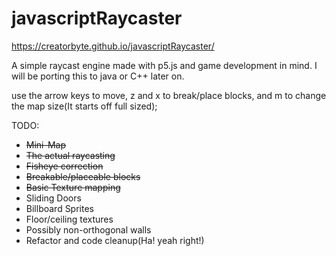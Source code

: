 # javascriptRaycaster
https://creatorbyte.github.io/javascriptRaycaster/

A simple raycast engine made with p5.js and game development in mind.
I will be porting this to java or C++ later on.

use the arrow keys to move, z and x to break/place blocks, and m to change the map size(It starts off full sized);

TODO:
- ~~Mini-Map~~
- ~~The actual raycasting~~
- ~~Fisheye correction~~
- ~~Breakable/placeable blocks~~
- ~~Basic Texture mapping~~
- Sliding Doors
- Billboard Sprites
- Floor/ceiling textures
- Possibly non-orthogonal walls
- Refactor and code cleanup(Ha! yeah right!)
